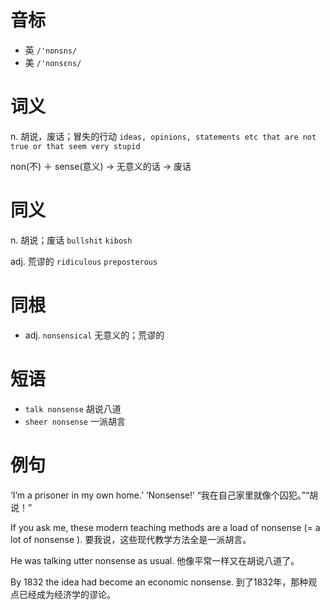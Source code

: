 # 音标

- 英 `/'nɒnsns/`
- 美 `/'nɑnsɛns/`

# 词义

n. 胡说，废话；冒失的行动
`ideas, opinions, statements etc that are not true or that seem very stupid`



non(不) ＋ sense(意义) → 无意义的话 → 废话

# 同义

n. 胡说；废话
`bullshit` `kibosh`

adj. 荒谬的
`ridiculous` `preposterous`

# 同根

- adj. `nonsensical` 无意义的；荒谬的

# 短语

- `talk nonsense` 胡说八道
- `sheer nonsense` 一派胡言

# 例句

‘I’m a prisoner in my own home.’ ‘Nonsense!’
“我在自己家里就像个囚犯。”“胡说！”

If you ask me, these modern teaching methods are a load of nonsense (= a lot of nonsense ).
要我说，这些现代教学方法全是一派胡言。

He was talking utter nonsense as usual.
他像平常一样又在胡说八道了。

By 1832 the idea had become an economic nonsense.
到了1832年，那种观点已经成为经济学的谬论。



